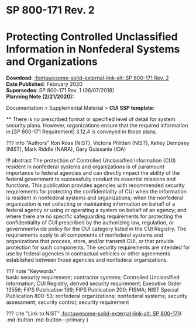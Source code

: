 # SP 800-171 Rev. 2 
# Protecting Controlled Unclassified Information in Nonfederal Systems and Organizations
 
**Download**: [:fontawesome-solid-external-link-alt: SP 800-171 Rev. 2](https://nvlpubs.nist.gov/nistpubs/SpecialPublications/NIST.SP.800-171r2.pdf)  
**Date Published**: February 2020  
**Supersedes**: SP 800-171 Rev. 1 (06/07/2018)  
**Planning Note (2/21/2020):** 

Documentation > Supplemental Material > **CUI SSP template**:

** There is no prescribed format or specified level of detail for system security plans. However, organizations ensure that the required information in [SP 800-171 Requirement] 3.12.4 is conveyed in those plans.


??? info "Authors"
    Ron Ross (NIST), Victoria Pillitteri (NIST), Kelley Dempsey (NIST), Mark Riddle (NARA), Gary Guissanie (IDA)

!!! abstract 
    The protection of Controlled Unclassified Information (CUI) resident in nonfederal systems and organizations is of paramount importance to federal agencies and can directly impact the ability of the federal government to successfully conduct its essential missions and functions. This publication provides agencies with recommended security requirements for protecting the confidentiality of CUI when the information is resident in nonfederal systems and organizations; when the nonfederal organization is not collecting or maintaining information on behalf of a federal agency or using or operating a system on behalf of an agency; and where there are no specific safeguarding requirements for protecting the confidentiality of CUI prescribed by the authorizing law, regulation, or governmentwide policy for the CUI category listed in the CUI Registry. The requirements apply to all components of nonfederal systems and organizations that process, store, and/or transmit CUI, or that provide protection for such components. The security requirements are intended for use by federal agencies in contractual vehicles or other agreements established between those agencies and nonfederal organizations.

??? note "Keywords"  
    basic security requirement; contractor systems; Controlled Unclassified Information; CUI Registry; derived security requirement; Executive Order 13556; FIPS Publication 199; FIPS Publication 200; FISMA; NIST Special Publication 800-53; ronfederal organizations; nonfederal systems; security assessment; security control; security requirement

??? cite "Link to NIST"
    [:fontawesome-solid-external-link-alt: SP 800-171](https://csrc.nist.gov/publications/detail/sp/800-171/rev-2/final){ .md-button .md-button--primary }